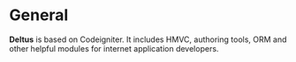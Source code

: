 <h1>General</h1>

<strong>Deltus</strong> is based on Codeigniter. It includes HMVC, authoring tools, ORM and other helpful modules for internet application developers.